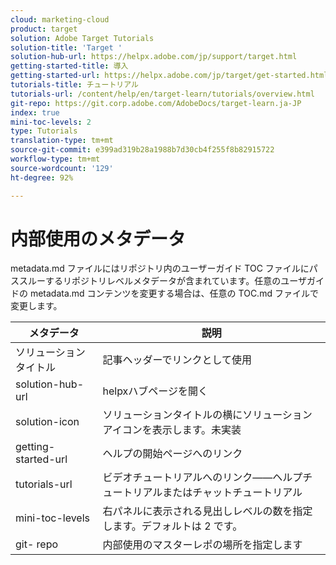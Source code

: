```yaml
---
cloud: marketing-cloud
product: target
solution: Adobe Target Tutorials
solution-title: 'Target '
solution-hub-url: https://helpx.adobe.com/jp/support/target.html
getting-started-title: 導入
getting-started-url: https://helpx.adobe.com/jp/target/get-started.html
tutorials-title: チュートリアル
tutorials-url: /content/help/en/target-learn/tutorials/overview.html
git-repo: https://git.corp.adobe.com/AdobeDocs/target-learn.ja-JP
index: true
mini-toc-levels: 2
type: Tutorials
translation-type: tm+mt
source-git-commit: e399ad319b28a1988b7d30cb4f255f8b82915722
workflow-type: tm+mt
source-wordcount: '129'
ht-degree: 92%

---
```



# 内部使用のメタデータ

metadata.md ファイルにはリポジトリ内のユーザーガイド TOC ファイルにパススルーするリポジトリレベルメタデータが含まれています。任意のユーザガイドの metadata.md コンテンツを変更する場合は、任意の TOC.md ファイルで変更します。

| メタデータ | 説明 |
|--- |--- |
| ソリューションタイトル | 記事ヘッダーでリンクとして使用 |
| solution-hub-url | helpxハブページを開く |
| solution-icon | ソリューションタイトルの横にソリューションアイコンを表示します。未実装 |
| getting-started-url | ヘルプの開始ページへのリンク |
| tutorials-url | ビデオチュートリアルへのリンク——ヘルプチュートリアルまたはチャットチュートリアル |
| mini-toc-levels | 右パネルに表示される見出しレベルの数を指定します。デフォルトは 2 です。 |
| git- repo | 内部使用のマスターレポの場所を指定します |
